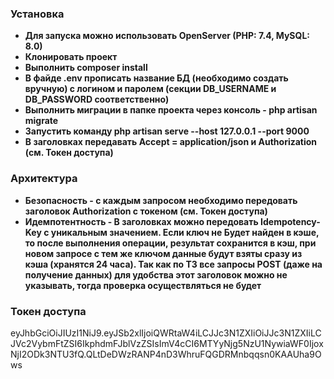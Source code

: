 ### Установка

- **Для запуска можно использовать OpenServer (PHP: 7.4, MySQL: 8.0)**
- **Клонировать проект**
- **Выполнить composer install**
- **В файде .env прописать название БД (необходимо создать вручную) с логином и паролем (секции DB_USERNAME и DB_PASSWORD соответственно)**
- **Выполнить миграции в папке проекта через консоль - php artisan migrate**
- **Запустить команду php artisan serve --host 127.0.0.1 --port 9000**
- **В заголовках передавать Accept = application/json и Authorization (см. Токен доступа)**

### Архитектура

- **Безопасность - с каждым запросом необходимо передовать заголовок Authorization с токеном (см. Токен доступа)**
- **Идемпотентность - В заголовках можно передовать Idempotency-Key с уникальным значением. Если ключ не Будет найден в кэше, то после выполнения операции, результат сохранится в кэш, при новом запросе с тем же ключом данные будут взяты сразу из кэша (хранятся 24 часа).  Так как по ТЗ все запросы POST (даже на получение данных) для удобства этот заголовок можно не указывать, тогда проверка осуществляться не будет**


### Токен доступа
eyJhbGciOiJIUzI1NiJ9.eyJSb2xlIjoiQWRtaW4iLCJJc3N1ZXIiOiJJc3N1ZXIiLCJVc2VybmFtZSI6IkphdmFJblVzZSIsImV4cCI6MTYyNjg5NzU1NywiaWF0IjoxNjI2ODk3NTU3fQ.QLtDeDWzRANP4nD3WhruFQGDRMnbqqsn0KAAUha9Ows
